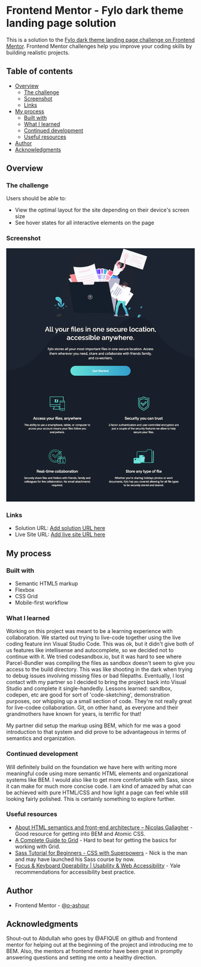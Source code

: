 # Frontend Mentor - Fylo dark theme landing page solution

This is a solution to the [Fylo dark theme landing page challenge on Frontend Mentor](https://www.frontendmentor.io/challenges/fylo-dark-theme-landing-page-5ca5f2d21e82137ec91a50fd). Frontend Mentor challenges help you improve your coding skills by building realistic projects. 

## Table of contents

- [Overview](#overview)
  - [The challenge](#the-challenge)
  - [Screenshot](#screenshot)
  - [Links](#links)
- [My process](#my-process)
  - [Built with](#built-with)
  - [What I learned](#what-i-learned)
  - [Continued development](#continued-development)
  - [Useful resources](#useful-resources)
- [Author](#author)
- [Acknowledgments](#acknowledgments)

## Overview

### The challenge

Users should be able to:

- View the optimal layout for the site depending on their device's screen size
- See hover states for all interactive elements on the page

### Screenshot

![](./screenshot.png)

### Links

- Solution URL: [Add solution URL here](https://github.com/o-ashour/fylo-dark-theme)
- Live Site URL: [Add live site URL here](https://csb-qtps1h.netlify.app)

## My process

### Built with

- Semantic HTML5 markup
- Flexbox
- CSS Grid
- Mobile-first workflow

### What I learned

Working on this project was meant to be a learning experience with collaboration. We started out trying to live-code together using the live coding feature inn Visual Studio Code. This was ok, but it didn't give both of us features like intellisense and autocomplete, so we decided not to continue with it. We tried codesandbox.io, but it was hard to see where Parcel-Bundler was compiling the files as sandbox doesn't seem to give you access to the build directory. This was like shooting in the dark when trying to debug issues involving missing files or bad filepaths. Eventually, I lost contact with my partner so I decided to bring the project back into Visual Studio and complete it single-handedly. Lessons learned: sandbox, codepen, etc are good for sort of 'code-sketching', demonstration purposes, oor whipping up a small section of code. They're not really great for live-codee collaboration. Git, on other hand, as everyone and their grandmothers have known for years, is terrific for that!

My partner did setup the markup using BEM, which for me was a good introduction to that system and did prove to be advantageous in terms of semantics and organization.

### Continued development

Will definitely build on the foundation we have here with writing more meaningful code using more semantic HTML elements and organizational systems like BEM. I would also like to get more comfortable with Sass, since it can make for much more concise code. I am kind of amazed by what can be achieved with pure HTML/CSS and how light a page can feel while still looking fairly polished. This is certainly something to explore further.


### Useful resources

- [About HTML semantics and front-end architecture – Nicolas Gallagher](https://nicolasgallagher.com/about-html-semantics-front-end-architecture/) - Good resource for getting into BEM and Atomic CSS.
- [A Complete Guide to Grid](https://css-tricks.com/snippets/css/complete-guide-grid/) - Hard to beat for getting the basics for working with Grid.
- [Sass Tutorial for Beginners - CSS with Superpowers](https://www.youtube.com/watch?v=_a5j7KoflTs) - Nick is the man and may have launched his Sass course by now.
- [Focus & Keyboard Operability | Usability & Web Accessibility](https://usability.yale.edu/web-accessibility/articles/focus-keyboard-operability) - Yale recommendations for accessibility best practice.

## Author

- Frontend Mentor - [@o-ashour](https://www.frontendmentor.io/profile/o-ashour)

## Acknowledgments

Shout-out to Abdullah who goes by @AFIQUE on github and frontend mentor for helping out at the beginning of the project and introducing me to BEM. Also, the mentors at frontend mentor have been great in promptly answering questions and setting me onto a healthy direction.
